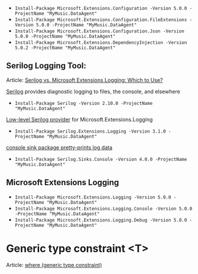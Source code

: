 ﻿

- `Install-Package Microsoft.Extensions.Configuration -Version 5.0.0 -ProjectName "MyMusic.DataAgent"`
- `Install-Package Microsoft.Extensions.Configuration.FileExtensions -Version 5.0.0 -ProjectName "MyMusic.DataAgent"`
- `Install-Package Microsoft.Extensions.Configuration.Json -Version 5.0.0 -ProjectName "MyMusic.DataAgent"`
- `Install-Package Microsoft.Extensions.DependencyInjection -Version 5.0.2 -ProjectName "MyMusic.DataAgent"`

## Serilog Logging Tool: 
Article: [Serilog vs. Microsoft Extensions Logging: Which to Use?](https://onloupe.com/blog/serilog-vs-mel/)

[Serilog](https://serilog.net/) provides diagnostic logging to files, the console, and elsewhere
- `Install-Package Serilog -Version 2.10.0 -ProjectName "MyMusic.DataAgent"`

[Low-level Serilog provider](https://github.com/serilog/serilog-extensions-logging) for Microsoft.Extensions.Logging
- `Install-Package Serilog.Extensions.Logging -Version 3.1.0 -ProjectName "MyMusic.DataAgent"`

[ console sink package pretty-prints log data](https://github.com/serilog/serilog/wiki/Configuration-Basics)
- `Install-Package Serilog.Sinks.Console -Version 4.0.0 -ProjectName "MyMusic.DataAgent"`
## Microsoft Extensions Logging
- `Install-Package Microsoft.Extensions.Logging -Version 5.0.0 -ProjectName "MyMusic.DataAgent"`
- `Install-Package Microsoft.Extensions.Logging.Console -Version 5.0.0 -ProjectName "MyMusic.DataAgent"`
- `Install-Package Microsoft.Extensions.Logging.Debug -Version 5.0.0 -ProjectName "MyMusic.DataAgent"`

# Generic type constraint \<T\>

Article: [where (generic type constraint)](https://docs.microsoft.com/en-us/dotnet/csharp/language-reference/keywords/where-generic-type-constraint)